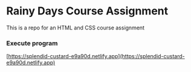 # Rainy Days Course Assignment

This is a repo for an HTML and CSS course assignment

### Execute program

[https://splendid-custard-e9a90d.netlify.app](https://splendid-custard-e9a90d.netlify.app)
